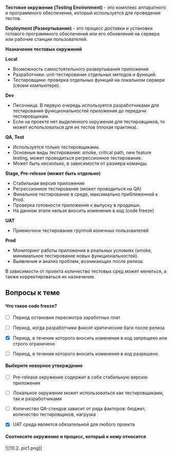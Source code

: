 
**Тестовое окружение (Testing Environment)** - это комплекс аппаратного и программного обеспечения, который используется для проведения тестов.

**Deployment (Развертывание)** - это процесс доставки и установки готового программного обеспечения или его обновлений на сервера или рабочие станции пользователей.

**Назначение тестовых окружений**

**Local**

- Возможность самостоятельного развертывания приложения
- Разработчики: unit-тестирование отдельных методов и функций.
- Тестировщики: проверка отдельных функций на локальном сервере (своем компьютере).

**Dev**

- Песочница. В первую очередь используется разработчиками для тестирования функциональностей приложения до передачи тестировщикам.
- Если на проекте нет выделенного окружения для тестировщиков, то может использоваться для их тестов (плохая практика).

**QA, Test**

- Используется только тестировщиками.
- Основные виды тестирования: smoke, critical path, new feature testing, может проводиться регрессионное тестирование.
- Может быть несколько, в зависимости от размера команды.

**Stage, Pre-release (может быть отдельно)**

- Стабильная версия приложения
- Регрессионное тестирование (может проводиться на QA)
- Финальное тестирование в среде, максимально приближенной к Prod.
- Проверка готовности приложения к выпуску в продакшн.
- На данном этапе нельзя вносить изменения в код (code freeze)

**UAT**

- Приемочное тестирование группой конечных пользователей

**Prod**

- Мониторинг работы приложения в реальных условиях (smoke, минимальное тестирование новых функциональностей).
- Выявление и анализ проблем, возникающих после релиза.

В зависимости от проекта количество тестовых сред может меняться, а также корректироваться их назначение.





<a id='task1'></a>
## Вопросы к теме


#### Что такое code freeze?


 -  [ ] Период остановки пересмотра заработных плат
 -  [ ] Период, когда разработчики фиксят критические баги после релиза
 -  [x] Период, в течение которого вносить изменения в код запрещено или строго ограничено
 -  [ ] Период, в течение которого вносить изменения в код разрешено



#### Выберите неверное утверждение


 -  [ ] Pre-release окружение содержит в себе стабильную версию приложения
 -  [ ] Локальное окружение может использоваться как тестировщиками, так и разработчиками
 -  [ ] Количество QA-стендов зависит от ряда факторов: бюджет, количество тестировщиков, нагрузка
 -  [x] UAT среда является обязательной для любого проекта



#### Соотнесите окружение и процесс, который к нему относится


![[10.2. pic1.png]]
